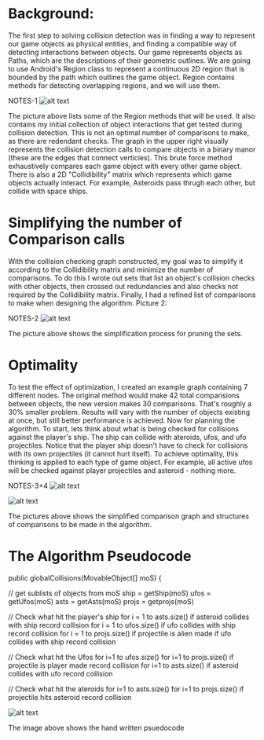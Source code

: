 # Background:
The first step to solving collision detection was in finding a way to represent our game objects as physical entities, and finding a compatible way of detecting interactions between objects. Our game represents objects as Paths, which are the descriptions of their geometric outlines. We are going to use Android's Region class to represent a continuous 2D region that is bounded by the path which outlines the game object. Region contains methods for detecting overlapping regions, and we will use them.

NOTES-1
![alt text](https://github.com/ecs160ss12019/One/blob/master/collisionDetectionBlueprint/IMG_9485.png "Notes p.1")
 
The picture above lists some of the Region methods that will be used. It also contains my initial collection of object interactions that get tested during collision detection. This is not an optimal number of comparisons to make, as there are redendant checks. The graph in the upper right visually represents the collision detection calls to compare objects in a binary manor (these are the edges that connect verticies). This brute force method exhaustively compares each game object with every other game object. There is also a 2D "Collidibility" matrix which represents which game objects actually interact. For example, Asteroids pass thrugh each other, but collide with space ships.


# Simplifying the number of Comparison calls
With the collision checking graph constructed, my goal was to simplify it according to the Collidibility matrix and minimize the number of comparisons. To do this I wrote out sets that list an object's collision checks with other objects, then crossed out redundancies and also checks not required by the Collidibility matrix. Finally, I had a refined list of comparisons to make when designing the algorithm.
Picture 2:

NOTES-2
![alt text](https://github.com/ecs160ss12019/One/blob/master/collisionDetectionBlueprint/IMG_9486.png "Notes p.2")

The picture above shows the simplification process for pruning the sets.


# Optimality
To test the effect of optimization, I created an example graph containing 7 different nodes. The original method would make 42 total comparisions between objects, the new version makes 30 comparisons. That's roughly a 30% smaller problem. Results will vary with the number of objects existing at once, but still better performance is achieved. Now for planning the algorithm. To start, lets think about what is being checked for collisions against the player's ship. The ship can collide with ateroids, ufos, and ufo projectiles. Notice that the player ship doesn't have to check for collisions with its own projectiles (it cannot hurt itself). To achieve optimality, this thinking is applied to each type of game object. For example, all active ufos will be checked against player projectiles and asteroid - nothing more.

NOTES-3+4
![alt text](https://github.com/ecs160ss12019/One/blob/master/collisionDetectionBlueprint/IMG_9487.png "Notes p.3")

![alt text](https://github.com/ecs160ss12019/One/blob/master/collisionDetectionBlueprint/IMG_9488.png "Notes p.4")

The pictures above shows the simplified comparison graph and structures of comparisons to be made in the algorithm.

# The Algorithm Pseudocode
public globalCollisions(MovableObject[] moS) {

// get sublists of objects from moS
     ship = getShip(moS)
     ufos = getUfos(moS)
     asts = getAsts(moS)
     projs = getprojs(moS)
 
 // Check what hit the player's ship
     for i = 1 to asts.size()
          if asteroid collides with ship
               record collision
     for i = 1 to ufos.size()
          if ufo collides with ship
               record collision
     for i = 1 to projs.size()
          if projectile is alien made
               if ufo collides with ship
                    record collision

// Check what hit the Ufos
     for i=1 to ufos.size()
          for i=1 to projs.size()
               if projectile is player made
                    record collision
          for i=1 to asts.size()
               if asteroid collides with ufo
                    record collision

// Check what hit the ateroids
     for i=1 to asts.size()
          for i=1 to projs.size()
               if projectile hits asteroid
                    record collision

![alt text](https://github.com/ecs160ss12019/One/blob/master/collisionDetectionBlueprint/IMG_9489.png "Notes p.5")

The image above shows the hand written psuedocode
